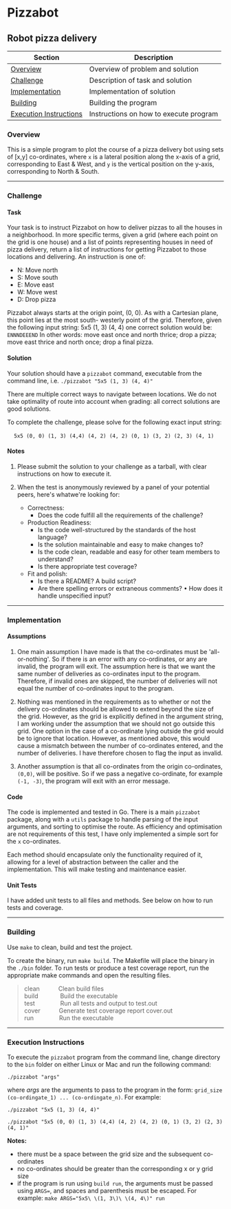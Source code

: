 # Pizzabot

## Robot pizza delivery

Section                                              | Description
-----------------------------------------------------|------------
[Overview](#overview)                                | Overview of problem and solution
[Challenge](#challenge)                              | Description of task and solution
[Implementation](#implementation)                    | Implementation of solution
[Building](#building)                                | Building the program
[Execution Instructions](#execution-instructions)    | Instructions on how to execute program

### Overview

This is a simple program to plot the course of a pizza delivery bot using sets of [x,y] co-ordinates,
where `x` is a lateral position along the x-axis of a grid, corresponding to East & West, and `y` 
is the vertical position on the y-axis, corresponding to North & South.

___

### Challenge

#### Task
Your task is to instruct Pizzabot on how to deliver pizzas to all the houses in a neighborhood.
In more specific terms, given a grid (where each point on the grid is one house) and a list of
points representing houses in need of pizza delivery, return a list of instructions for getting
Pizzabot to those locations and delivering. An instruction is one of:

- N: Move north 
- S: Move south 
- E: Move east 
- W: Move west 
- D: Drop pizza

Pizzabot always starts at the origin point, (0, 0). As with a Cartesian plane, this point lies 
at the most south- westerly point of the grid. Therefore, given the following input string: 5x5 (1, 3) (4, 4)
one correct solution would be: `ENNNDEEEND`  In other words: move east once and north thrice; drop a pizza; move east thrice and north once; 
drop a final pizza.

#### Solution

Your solution should have a `pizzabot` command, executable from the command line, 
i.e. `./pizzabot "5x5 (1, 3) (4, 4)"` 

There are multiple correct ways to navigate between locations. We do not take optimality of route 
into account when grading: all correct solutions are good solutions.

To complete the challenge, please solve for the following exact input string:
 
&nbsp; &nbsp; `5x5 (0, 0) (1, 3) (4,4) (4, 2) (4, 2) (0, 1) (3, 2) (2, 3) (4, 1)`

#### Notes

1. Please submit the solution to your challenge as a tarball, with clear instructions on how to 
execute it.

2. When the test is anonymously reviewed by a panel of your potential peers, here's whatwe're looking for:
   - Correctness:
     - Does the code fulfill all the requirements of the challenge?
   - Production Readiness:
     - Is the code well-structured by the standards of the host language?
     - Is the solution maintainable and easy to make changes to?
     - Is the code clean, readable and easy for other team members to understand? 
     - Is there appropriate test coverage?
   - Fit and polish:
     - Is there a README? A build script?
     - Are there spelling errors or extraneous comments? • How does it handle unspecified input?

___

### Implementation

#### Assumptions

1. One main assumption I have made is that the co-ordinates must be 'all-or-nothing'.  So if there is
an error with any co-ordinates, or any are invalid, the program will exit.  The assumption here is
that we want the same number of deliveries as co-ordinates input to the program.  Therefore, if invalid
ones are skipped, the number of deliveries will not equal the number of co-ordinates input to the program.

2. Nothing was mentioned in the requirements as to whether or not the delivery co-ordinates should be
allowed to extend beyond the size of the grid.  However, as the grid is explicitly defined in the argument
string, I am working under the assumption that we should not go outside this grid.  One option in
the case of a co-ordinate lying outside the grid would be to ignore that location.  However, as
mentioned above, this would cause a mismatch between the number of co-ordinates entered, and the number
of deliveries.  I have therefore chosen to flag the input as invalid.

3. Another assumption is that all co-ordinates from the origin co-ordinates, `(0,0)`, will be positive.
So if we pass a negative co-ordinate, for example `(-1, -3)`, the program will exit with an error
message. 

#### Code

The code is implemented and tested in Go.  There is a main `pizzabot` package, along with a `utils`
package to handle parsing of the input arguments, and sorting to optimise the route.  As efficiency
and optimisation are not requirements of this test, I have only implemented a simple sort for the
`x` co-ordinates.

Each method should encapsulate only the functionality required of it, allowing for a level of 
abstraction between the caller and the implementation.  This will make testing and maintenance
easier.

#### Unit Tests

I have added unit tests to all files and methods.  See below on how to run tests and coverage.

---

### Building

Use `make` to clean, build and test the project.

To create the binary, run `make build`.  The Makefile will place the binary in the `./bin` folder.
To run tests or produce a test coverage report, run the appropriate make commands and open the 
resulting files.

> clean &nbsp; &nbsp; &nbsp; &nbsp; &nbsp; Clean build files  
> build &nbsp; &nbsp; &nbsp; &nbsp; &nbsp; &nbsp; Build the executable  
> test &nbsp; &nbsp; &nbsp; &nbsp; &nbsp; &nbsp; &nbsp; Run all tests and output to test.out  
> cover &nbsp; &nbsp; &nbsp; &nbsp; &nbsp; Generate test coverage report cover.out  
> run &nbsp; &nbsp; &nbsp; &nbsp; &nbsp; &nbsp; &nbsp; Run the executable  

---

### Execution Instructions

To execute the `pizzabot` program from the command line, change directory to the `bin` folder on
either Linux or Mac and run the following command:

`./pizzabot "args"`

where _args_ are the arguments to pass to the program in the form:
`grid_size (co-ordingate_1) ... (co-ordingate_n)`.  For example:

`./pizzabot "5x5 (1, 3) (4, 4)"`

`./pizzabot "5x5 (0, 0) (1, 3) (4,4) (4, 2) (4, 2) (0, 1) (3, 2) (2, 3) (4, 1)"`

**Notes:** 
- there must be a space between the grid size and the subsequent co-ordinates
- no co-ordinates should be greater than the corresponding x or y grid size
- if the program is run using `build run`, the arguments must be passed using `ARGS=`, and spaces
and parenthesis must be escaped.  For example: `make ARGS="5x5\ \(1, 3\)\ \(4, 4\)" run`

